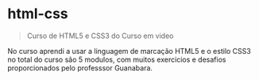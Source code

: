 # html-css
> Curso de HTML5 e CSS3 do Curso em video

 No curso aprendi a usar a linguagem de marcação HTML5 e o estilo CSS3
 no total do curso são 5 modulos, com muitos exercicios e desafios proporcionados pelo professsor Guanabara.
